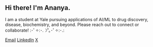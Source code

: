 ## Hi there! I'm Ananya.

I am a student at Yale pursuing applications of AI/ML to drug discovery, disease, biochemistry, and beyond. Please reach out to connect or collaborate!
:･ﾟ✧:･.☽˚｡･ﾟ✧:･.:

[Email](ananya.krishna@yale.edu)
[LinkedIn](https://www.linkedin.com/in/https://www.linkedin.com/in/ananya-krishna-a95116215/)
[X](https://x.com/ananyakrishna_)
<!--
**Ananya-Krishna/Ananya-Krishna** is a ✨ _special_ ✨ repository because its `README.md` (this file) appears on your GitHub profile.

Here are some ideas to get you started:

- 🔭 I’m currently working on ...
- 🌱 I’m currently learning ...
- 👯 I’m looking to collaborate on ...
- 🤔 I’m looking for help with ...
- 💬 Ask me about ...
- 📫 How to reach me: ...
- 😄 Pronouns: ...
- ⚡ Fun fact: ...
-->
